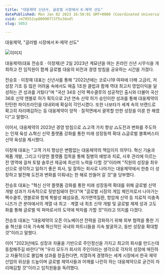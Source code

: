 ```yaml
---
title: "대웅제약 신년사, 글로벌 시장에서 K-제약 선도"
datePublished: Mon Jan 02 2023 16:50:01 GMT+0000 (Coordinated Universal Time)
cuid: cm70552sp000907l5f5s3dxdl
slug: 5053

---
```



대웅제약, "글러벌 시장에서 K-제약 선도"

![이미지](https://cdn.hashnode.com/res/hashnode/image/upload/v1739257720043/9994a142-3f3a-427c-8cfa-7f36ef8def68.jpeg)

대웅제약(대표 전승호ㆍ이창재)은 2일 2023년 계묘년을 여는 온라인 신년 시무식을 개최하고 전 임직원이 함께 글로벌 대웅의 비전과 경영 방침을 공유하는 시간을 가졌다.

전승호ㆍ이창재 대표는 신년사를 통해 "2022년에는 코로나19 여파에 더해 고금리, 저성장 기조 등 많은 어려움 속에서도 매출 1조원 클럽과 함께 역대 최고치 영업이익을 달성하는 큰 성과를 거뒀다"며 "국산 34호 신약 펙수클루의 성공적인 출시와 더불어 국산 36호 신약 엔블로 허가 획득으로 2년 연속 신약 허가 승인이란 성과를 통해 대웅제약의 탄탄한 파이프라인을 대내외에 확실히 각인시켰다. 또한 나보타가 세계 속의 브랜드로 확고히 자리매김하는 등 대웅제약이 양적ㆍ질적면에서 괄목할 만한 성장을 이룬 한 해였다"고 말했다.

이어서, 대웅제약의 2023년 경영 방침으로 △고객 가치 향상 △도전과 변화를 주도하는 인재 육성 △혁신 신약 플랫폼 강화를 통한 미래 성장동력 확대 △글로벌 블록버스터 신약 육성을 제시했다.

이창재 대표는 "고객 가치 향상은 변함없는 대웅제약의 책임이지 의무다. 혁신 기술과 제품 개발, 그리고 다양한 플랫폼 접목을 통해 질병의 예방과 치료, 사후 관리에 이르는 전 영역에 걸쳐 토털 솔루션 제공에 최선의 노력을 다할 것"이라며 "직원의 성장을 최우선으로 생각하고 일하기 좋은 회사, 일 잘하는 회사로 나아가는 대웅제약에서 한층 더 성장하고 발전해 도전과 변화를 이뤄내는 한 해로 만들어 갈 것"을 당부했다.

전승호 대표는 "혁신 신약 플랫폼 강화를 통한 미래 성장동력 확대를 위해 글로벌 신약 개발 성과가 지속적으로 뒷받침돼야 한다"며 "글로벌 시장의 게임 체인저로서 나아가는 펙수클루, 엔블로와 함께 특발성 폐섬유증, 자가면역질환, 항암제 신약 등 치료적 미충족 니즈가 큰 분야에서의 계열 내 최고ㆍ계열 내 최초 신약 개발 및 글로벌 제제 성과 고도화를 통해 글로벌 빅 파마로서의 도약에 박차를 가할 것"이라고 의지를 다졌다.

전승호 대표는 "대웅제약의 오픈 이노베이션 전략을 강화하기 위해 외부 협력을 통한 기술 혁신을 더욱 가속해 혁신적인 국내외 파트너들을 지속 발굴하고, 동반 성장을 확대할 것"이라고 말했다.

이어 "2023년에도 성장과 자율을 기반으로 주인정신을 가지고 최고의 회사를 만드는데 동참해주길 바란다"며 "우리 모두가 회사의 주인이라는 생각으로 각자의 성장에 매진하고 자율적으로 몰입해 성과를 창출한다면, 치열하게 경쟁하는 세계 시장에서 한국 제약 산업의 위상을 드높이며 글로벌 제약사들과 어깨를 나란히 하는 대웅제약으로 굳건히 자리매김할 것"이라고 임직원들을 독려했다.